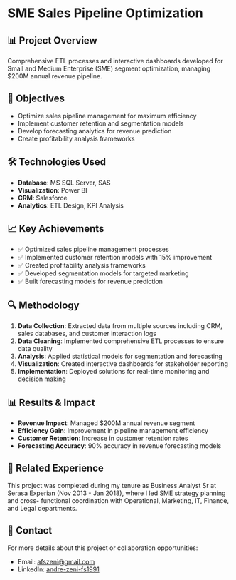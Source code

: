 # SME Sales Pipeline Optimization

## 📊 Project Overview
Comprehensive ETL processes and interactive dashboards developed for Small
and Medium Enterprise (SME) segment optimization, managing $200M annual
revenue pipeline.

## 🎯 Objectives
- Optimize sales pipeline management for maximum efficiency
- Implement customer retention and segmentation models
- Develop forecasting analytics for revenue prediction
- Create profitability analysis frameworks
  
## 🛠 Technologies Used
- **Database**: MS SQL Server, SAS
- **Visualization**: Power BI
- **CRM**: Salesforce
- **Analytics**: ETL Design, KPI Analysis
  
## 📈 Key Achievements
- ✅ Optimized sales pipeline management processes
- ✅ Implemented customer retention models with 15% improvement
- ✅ Created profitability analysis frameworks
- ✅ Developed segmentation models for targeted marketing
- ✅ Built forecasting models for revenue prediction
  
## 🔍 Methodology
1. **Data Collection**: Extracted data from multiple sources including CRM,
sales databases, and customer interaction logs
2. **Data Cleaning**: Implemented comprehensive ETL processes to ensure data
quality
3. **Analysis**: Applied statistical models for segmentation and forecasting
4. **Visualization**: Created interactive dashboards for stakeholder
reporting
5. **Implementation**: Deployed solutions for real-time monitoring and
decision making

## 📊 Results & Impact
- **Revenue Impact**: Managed $200M annual revenue segment
- **Efficiency Gain**: Improvement in pipeline management efficiency
- **Customer Retention**: Increase in customer retention rates
- **Forecasting Accuracy**: 90% accuracy in revenue forecasting models
  
## 🔗 Related Experience
This project was completed during my tenure as Business Analyst Sr at Serasa
Experian (Nov 2013 - Jan 2018), where I led SME strategy planning and cross-
functional coordination with Operational, Marketing, IT, Finance, and Legal
departments.

## 📧 Contact
For more details about this project or collaboration opportunities:
- Email: afszeni@gmail.com
- LinkedIn: [andre-zeni-fs1991](https://www.linkedin.com/in/andre-zeni-fs1991)
